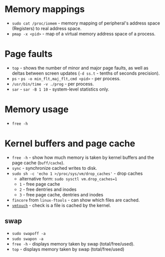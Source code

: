 # Memory mappings

- `sudo cat /proc/iomem` - memory mapping of peripheral's address space (Registers) to real address space.
- `pmap -x <pid>` - map of a virtual memory address space of a process.

# Page faults

- `top` - shows the number of minor and major page faults, as well as deltas 
          between screen updates (`-d ss.t` - tenths of seconds precision).
- `ps` - `ps -o min_flt,maj_flt,cmd <pid>` - per process.
- `/usr/bin/time -v ./prog` - per process.
- `sar` - `sar -B 1 10` - system-level statistics only.

# Memory usage

- `free -h`

# Kernel buffers and page cache

- `free -h` - show how much memory is taken by kernel buffers and the page cache (`buff/cache`).
- `sync` - synchronize cached writes to disk.
- `sudo sh -c 'echo 1 >/proc/sys/vm/drop_caches'` - drop caches
  + alternative form: `sudo sysctl vm.drop_caches=1`
  + `1` - free page cache 
  + `2` - free dentries and inodes
  + `3` - free page cache, dentries and inodes 
- `fincore` from `linux-ftools` - can show which files are cached.
- [`vmtouch`](https://github.com/hoytech/vmtouch) - check is a file is cached by the kernel.

## swap

- `sudo swapoff -a`
- `sudo swapon -a`
- `free -h` - displays memory taken by swap (total/free/used).
- `top` - displays memory taken by swap (total/free/used)
